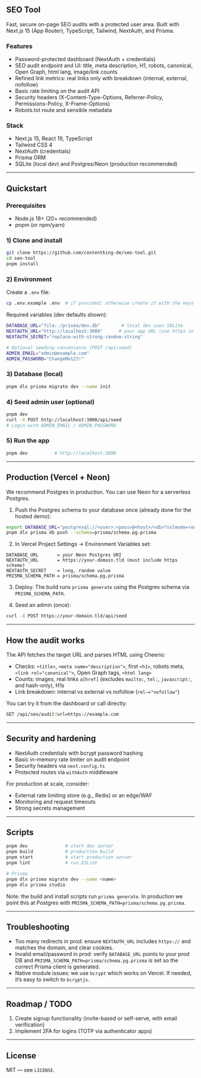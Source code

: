 ## SEO Tool

Fast, secure on-page SEO audits with a protected user area. Built with Next.js 15 (App Router), TypeScript, Tailwind, NextAuth, and Prisma.

### Features
- Password-protected dashboard (NextAuth + credentials)
- SEO audit endpoint and UI: title, meta description, H1, robots, canonical, Open Graph, html lang, image/link counts
- Refined link metrics: real links only with breakdown (internal, external, nofollow)
- Basic rate limiting on the audit API
- Security headers (X-Content-Type-Options, Referrer-Policy, Permissions-Policy, X-Frame-Options)
- Robots.txt route and sensible metadata

### Stack
- Next.js 15, React 19, TypeScript
- Tailwind CSS 4
- NextAuth (credentials)
- Prisma ORM
- SQLite (local dev) and Postgres/Neon (production recommended)

---

## Quickstart

### Prerequisites
- Node.js 18+ (20+ recommended)
- pnpm (or npm/yarn)

### 1) Clone and install
```bash
git clone https://github.com/contentking-de/seo-tool.git
cd seo-tool
pnpm install
```

### 2) Environment
Create a `.env` file:
```bash
cp .env.example .env  # if provided; otherwise create it with the keys below
```
Required variables (dev defaults shown):
```bash
DATABASE_URL="file:./prisma/dev.db"        # local dev uses SQLite
NEXTAUTH_URL="http://localhost:3000"      # your app URL (use https in prod)
NEXTAUTH_SECRET="replace-with-strong-random-string"

# Optional seeding convenience (POST /api/seed)
ADMIN_EMAIL="admin@example.com"
ADMIN_PASSWORD="ChangeMe123!"
```

### 3) Database (local)
```bash
pnpm dlx prisma migrate dev --name init
```

### 4) Seed admin user (optional)
```bash
pnpm dev
curl -X POST http://localhost:3000/api/seed
# Login with ADMIN_EMAIL / ADMIN_PASSWORD
```

### 5) Run the app
```bash
pnpm dev          # http://localhost:3000
```

---

## Production (Vercel + Neon)
We recommend Postgres in production. You can use Neon for a serverless Postgres.

1) Push the Postgres schema to your database once (already done for the hosted demo):
```bash
export DATABASE_URL="postgresql://<user>:<pass>@<host>/<db>?sslmode=require"
pnpm dlx prisma db push --schema=prisma/schema.pg.prisma
```

2) In Vercel Project Settings → Environment Variables set:
```
DATABASE_URL       = your Neon Postgres URI
NEXTAUTH_URL       = https://your-domain.tld (must include https scheme)
NEXTAUTH_SECRET    = long, random value
PRISMA_SCHEMA_PATH = prisma/schema.pg.prisma
```

3) Deploy. The build runs `prisma generate` using the Postgres schema via `PRISMA_SCHEMA_PATH`.

4) Seed an admin (once):
```bash
curl -X POST https://your-domain.tld/api/seed
```

---

## How the audit works
The API fetches the target URL and parses HTML using Cheerio:
- Checks: `<title>`, `<meta name="description">`, first `<h1>`, robots meta, `<link rel="canonical">`, Open Graph tags, `<html lang>`
- Counts: images, real links `a[href]` (excludes `mailto:`, `tel:`, `javascript:`, and hash-only), H1s
- Link breakdown: internal vs external vs nofollow (`rel~="nofollow"`)

You can try it from the dashboard or call directly:
```bash
GET /api/seo/audit?url=https://example.com
```

---

## Security and hardening
- NextAuth credentials with bcrypt password hashing
- Basic in-memory rate limiter on audit endpoint
- Security headers via `next.config.ts`
- Protected routes via `withAuth` middleware

For production at scale, consider:
- External rate limiting store (e.g., Redis) or an edge/WAF
- Monitoring and request timeouts
- Strong secrets management

---

## Scripts
```bash
pnpm dev              # start dev server
pnpm build            # production build
pnpm start            # start production server
pnpm lint             # run ESLint

# Prisma
pnpm dlx prisma migrate dev --name <name>
pnpm dlx prisma studio
```

Note: the build and install scripts run `prisma generate`. In production we point this at Postgres with `PRISMA_SCHEMA_PATH=prisma/schema.pg.prisma`.

---

## Troubleshooting
- Too many redirects in prod: ensure `NEXTAUTH_URL` includes `https://` and matches the domain, and clear cookies.
- Invalid email/password in prod: verify `DATABASE_URL` points to your prod DB and `PRISMA_SCHEMA_PATH=prisma/schema.pg.prisma` is set so the correct Prisma client is generated.
- Native module issues: we use `bcrypt` which works on Vercel. If needed, it’s easy to switch to `bcryptjs`.

---

## Roadmap / TODO
1. Create signup functionality (invite-based or self-serve, with email verification)
2. Implement 2FA for logins (TOTP via authenticator apps)

---

## License
MIT — see `LICENSE`.

